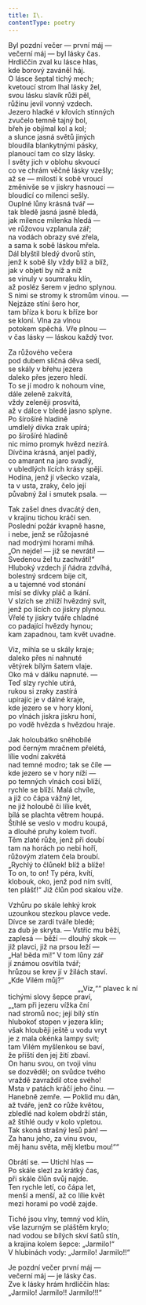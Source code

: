 ```yaml
---
title: I\.
contentType: poetry
---
```


Byl pozdní večer ― první máj ―  
večerní máj ― byl lásky čas.  
Hrdliččin zval ku lásce hlas,  
kde borový zaváněl háj.  
O lásce šeptal tichý mech;  
kvetoucí strom lhal lásky žel,  
svou lásku slavík růži pěl,  
růžinu jevil vonný vzdech.  
Jezero hladké v křovích stinných  
zvučelo temně tajný bol,  
břeh je objímal kol a kol;  
a slunce jasná světů jiných  
bloudila blankytnými pásky,  
planoucí tam co slzy lásky.  
I světy jich v oblohu skvoucí  
co ve chrám věčné lásky vzešly;  
až se ― milostí k sobě vroucí  
změnivše se v jiskry hasnoucí ―  
bloudící co milenci sešly.  
Ouplné lůny krásná tvář ―  
tak bledě jasná jasně bledá,  
jak milence milenka hledá ―  
ve růžovou vzplanula zář;  
na vodách obrazy své zřela,  
a sama k sobě láskou mřela.  
Dál blyštil bledý dvorů stín,  
jenž k sobě šly vždy blíž a blíž,  
jak v objetí by níž a níž  
se vinuly v soumraku klín,  
až posléz šerem v jedno splynou.  
S nimi se stromy k stromům vinou. ―  
Nejzáze stíní šero hor,  
tam bříza k boru k bříze bor  
se kloní. Vlna za vlnou  
potokem spěchá. Vře plnou ―  
v čas lásky ― láskou každý tvor.

Za růžového večera  
pod dubem sličná děva sedí,  
se skály v břehu jezera  
daleko přes jezero hledí.  
To se jí modro k nohoum vine,  
dále zeleně zakvítá,  
vždy zeleněji prosvítá,  
až v dálce v bledé jasno splyne.  
Po šírošíré hladině  
umdlelý dívka zrak upírá;  
po šírošíré hladině  
nic mimo promyk hvězd nezírá.  
Dívčina krásná, anjel padlý,  
co amarant na jaro svadlý,  
v ubledlých lících krásy spějí.  
Hodina, jenž jí všecko vzala,  
ta v usta, zraky, čelo její  
půvabný žal i smutek psala. ―

Tak zašel dnes dvacátý den,  
v krajinu tichou kráčí sen.  
Poslední požár kvapně hasne,  
i nebe, jenž se růžojasné  
nad modrými horami míhá.  
„On nejde! ― již se nevrátí! ―  
Svedenou žel tu zachvátí!“  
Hluboký vzdech jí ňádra zdvíhá,  
bolestný srdcem bije cit,  
a u tajemné vod stonání  
mísí se dívky pláč a lkání.  
V slzích se zhlíží hvězdný svit,  
jenž po lících co jiskry plynou.  
Vřelé ty jiskry tváře chladné  
co padající hvězdy hynou;  
kam zapadnou, tam květ uvadne.

Viz, mihla se u skály kraje;  
daleko přes ní nahnuté  
větýrek bílým šatem vlaje.  
Oko má v dálku napnuté. ―  
Teď slzy rychle utírá,  
rukou si zraky zastírá  
upírajíc je v dálné kraje,  
kde jezero se v hory kloní,  
po vlnách jiskra jiskru honí,  
po vodě hvězda s hvězdou hraje.

Jak holoubátko sněhobílé  
pod černým mračnem přelétá,  
lílie vodní zakvétá  
nad temné modro; tak se číle ―  
kde jezero se v hory níží ―  
po temných vlnách cosi blíží,  
rychle se blíží. Malá chvíle,  
a již co čápa vážný let,  
ne již holoubě či lílie květ,  
bílá se plachta větrem houpá.  
Štíhlé se veslo v modru koupá,  
a dlouhé pruhy kolem tvoří.  
Těm zlaté růže, jenž při doubí  
tam na horách po nebi hoří,  
růžovým zlatem čela broubí.  
„Rychlý to člůnek! blíž a blíže!  
To on, to on! Ty péra, kvítí,  
klobouk, oko, jenž pod ním svítí,  
ten plášť!“ Již člůn pod skalou víže.

Vzhůru po skále lehký krok  
uzounkou stezkou plavce vede.  
Dívce se zardí tváře bledé;  
za dub je skryta. ― Vstříc mu běží,  
zaplesá ― běží ― dlouhý skok ―  
již plavci, již na prsou leží ―  
„Ha! běda mi!“ V tom lůny zář  
jí známou osvítila tvář;  
hrůzou se krev jí v žilách staví.  
„Kde Vilém můj?“  
                                    „„Viz,““ plavec k ní  
tichými slovy šepce praví,  
„„tam při jezeru vížka ční  
nad stromů noc; její bílý stín  
hlubokoť stopen v jezera klín;  
však hlouběji ještě u vodu vryt  
je z mala okénka lampy svit;  
tam Vilém myšlenkou se baví,  
že příští den jej žití zbaví.  
On hanu svou, on tvoji vinu  
se dozvěděl; on svůdce tvého  
vraždě zavraždil otce svého!  
Msta v patách kráčí jeho činu. ―  
Hanebně zemře. ― Poklid mu dán,  
až tváře, jenž co růže květou,  
zbledlé nad kolem obdrží stán,  
až štíhlé oudy v kolo vpletou.  
Tak skoná strašný lesů pán! ―  
Za hanu jeho, za vinu svou,  
měj hanu světa, měj kletbu mou!““

Obrátí se. ― Utichl hlas ―  
Po skále slezl za krátký čas,  
při skále člůn svůj najde.  
Ten rychle letí, co čápa let,  
menší a menší, až co lílie květ  
mezi horami po vodě zajde.

Tiché jsou vlny, temný vod klín,  
vše lazurným se pláštěm krylo;  
nad vodou se bílých skví šatů stín,  
a krajina kolem šepce: „Jarmilo!“  
V hlubinách vody: „Jarmilo! Jarmilo!!“

Je pozdní večer první máj ―  
večerní máj ― je lásky čas.  
Zve k lásky hrám hrdliččin hlas:  
„Jarmilo! Jarmilo!! Jarmilo!!!“
